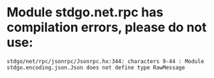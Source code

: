 # Module stdgo.net.rpc has compilation errors, please do not use:
```
stdgo/net/rpc/jsonrpc/Jsonrpc.hx:344: characters 9-44 : Module stdgo.encoding.json.Json does not define type RawMessage

```

